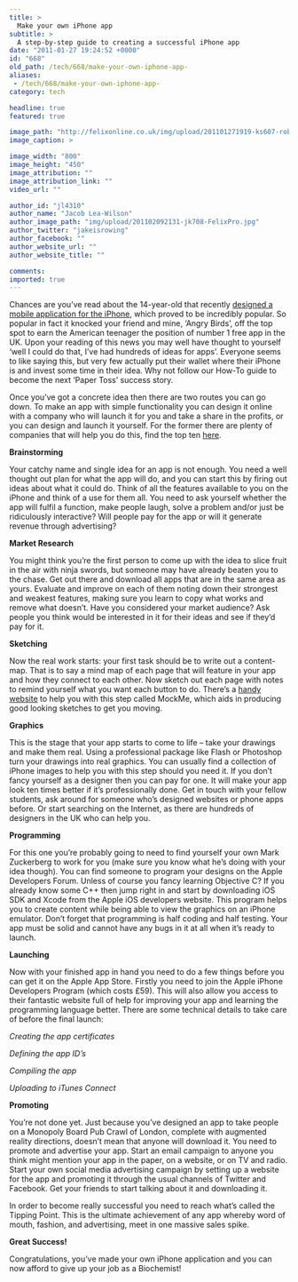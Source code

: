 ```yaml
---
title: >
  Make your own iPhone app
subtitle: >
  A step-by-step guide to creating a successful iPhone app
date: "2011-01-27 19:24:52 +0000"
id: "668"
old_path: /tech/668/make-your-own-iphone-app-
aliases:
 - /tech/668/make-your-own-iphone-app-
category: tech

headline: true
featured: true

image_path: "http://felixonline.co.uk/img/upload/201101271919-ks607-robertna.jpg"
image_caption: >

image_width: "800"
image_height: "450"
image_attribution: ""
image_attribution_link: ""
video_url: ""

author_id: "jl4310"
author_name: "Jacob Lea-Wilson"
author_image_path: "img/upload/201102092131-jk708-FelixPro.jpg"
author_twitter: "jakeisrowing"
author_facebook: ""
author_website_url: ""
author_website_title: ""

comments:
imported: true
---
```


Chances are you’ve read about the 14-year-old that recently [designed a mobile application for the iPhone](http://www.guardian.co.uk/technology/2011/jan/18/angry-bird-bubble-ball-itunes), which proved to be incredibly popular. So popular in fact it knocked your friend and mine, ‘Angry Birds’, off the top spot to earn the American teenager the position of number 1 free app in the UK. Upon your reading of this news you may well have thought to yourself ‘well I could do that, I’ve had hundreds of ideas for apps’. Everyone seems to like saying this, but very few actually put their wallet where their iPhone is and invest some time in their idea. Why not follow our How-To guide to become the next ‘Paper Toss’ success story.

Once you’ve got a concrete idea then there are two routes you can go down. To make an app with simple functionality you can design it online with a company who will launch it for you and take a share in the profits, or you can design and launch it yourself. For the former there are plenty of companies that will help you do this, find the top ten [here](http://rww.to/felix_app).

__Brainstorming__

Your catchy name and single idea for an app is not enough. You need a well thought out plan for what the app will do, and you can start this by firing out ideas about what it could do. Think of all the features available to you on the iPhone and think of a use for them all. You need to ask yourself whether the app will fulfil a function, make people laugh, solve a problem and/or just be ridiculously interactive? Will people pay for the app or will it generate revenue through advertising?

__Market Research__

You might think you’re the first person to come up with the idea to slice fruit in the air with ninja swords, but someone may have already beaten you to the chase. Get out there and download all apps that are in the same area as yours. Evaluate and improve on each of them noting down their strongest and weakest features, making sure you learn to copy what works and remove what doesn’t. Have you considered your market audience? Ask people you think would be interested in it for their ideas and see if they’d pay for it.

__Sketching__

Now the real work starts: your first task should be to write out a content-map. That is to say a mind map of each page that will feature in your app and how they connect to each other. Now sketch out each page with notes to remind yourself what you want each button to do. There’s a [handy website](http://bit.ly/app_sketch) to help you with this step called MockMe, which aids in producing good looking sketches to get you moving.

__Graphics__

This is the stage that your app starts to come to life – take your drawings and make them real. Using a professional package like Flash or Photoshop turn your drawings into real graphics. You can usually find a collection of iPhone images to help you with this step should you need it. If you don’t fancy yourself as a designer then you can pay for one. It will make your app look ten times better if it’s professionally done. Get in touch with your fellow students, ask around for someone who’s designed websites or phone apps before. Or start searching on the Internet, as there are hundreds of designers in the UK who can help you.

__Programming__

For this one you’re probably going to need to find yourself your own Mark Zuckerberg to work for you (make sure you know what he’s doing with your idea though). You can find someone to program your designs on the Apple Developers Forum. Unless of course you fancy learning Objective C? If you already know some C++ then jump right in and start by downloading iOS SDK and Xcode from the Apple iOS developers website. This program helps you to create content while being able to view the graphics on an iPhone emulator. Don’t forget that programming is half coding and half testing. Your app must be solid and cannot have any bugs in it at all when it’s ready to launch.

__Launching__

Now with your finished app in hand you need to do a few things before you can get it on the Apple App Store. Firstly you need to join the Apple iPhone Developers Program (which costs £59). This will also allow you access to their fantastic website full of help for improving your app and learning the programming language better. There are some technical details to take care of before the final launch:

_Creating the app certificates_

_Defining the app ID’s_

_Compiling the app_

_Uploading to iTunes Connect_

__Promoting__

You’re not done yet. Just because you’ve designed an app to take people on a Monopoly Board Pub Crawl of London, complete with augmented reality directions, doesn’t mean that anyone will download it. You need to promote and advertise your app. Start an email campaign to anyone you think might mention your app in the paper, on a website, or on TV and radio. Start your own social media advertising campaign by setting up a website for the app and promoting it through the usual channels of Twitter and Facebook. Get your friends to start talking about it and downloading it.

In order to become really successful you need to reach what’s called the Tipping Point. This is the ultimate achievement of any app whereby word of mouth, fashion, and advertising, meet in one massive sales spike.

__Great Success!__

Congratulations, you’ve made your own iPhone application and you can now afford to give up your job as a Biochemist!
